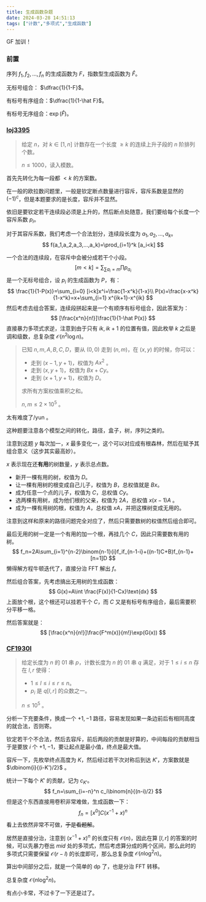 ```yaml
---
title: 生成函数杂题
date: 2024-03-28 14:51:13
tags: ["计数","多项式","生成函数"]
---
```


GF 加训！

<!--more--> 

### 前置

序列 $f_1,f_2,...,f_n$ 的生成函数为 $F$，指数型生成函数为 $\hat F$。

无标号组合： $\dfrac{1}{1-F}$。

有标号有序组合：$\dfrac{1}{1-\hat F}$。

有标号无序组合：$\exp(\hat F)$。

### [loj3395](https://loj.ac/p/3395)

> 给定 $n$，对 $k\in [1,n]$ 计数存在一个长度 $\ge k$ 的连续上升子段的 $n$ 阶排列个数。
>
> $n\le 1000$​，读入模数。

首先先转化为每一段都 $<k$ 的方案数。

在一般的欧拉数问题里，一般是钦定断点数量进行容斥，容斥系数是显然的 $(-1)^c$，但是本题要求的是长度，容斥并不显然。

依旧是要钦定若干连续段必须是上升的，然后断点处随意，我们要给每个长度一个容斥系数 $p_i$。

对于其容斥系数，我们考虑一个合法划分，连续段长度为 $a_1,a_2,...,a_k$。
$$
f(a_1,a_2,a_3,...,a_k)=\prod_{i=1}^k [a_i<k]
$$


一个合法的连续段，在容斥中会被分成若干个小段。
$$
[m<k]=\sum_{\sum a_i=m}\prod p_{a_i}
$$
是一个无标号组合，设 $p_i$ 的生成函数为 $P$，有：
$$
\frac{1}{1-P(x)}=\sum_{i=0} [i<k]x^i=\frac{1-x^k}{1-x}\\
P(x)=\frac{x-x^k}{1-x^k}=x+\sum_{i=1} x^{ik+1}-x^{ik}
$$
然后考虑去组合答案，连续段拼起来是一个有顺序有标号组合，因此答案为：
$$
[\frac{x^n}{n!}]\frac{1}{1-\hat P(x)}
$$
直接暴力多项式求逆，注意到由于只有 $ik,ik+1$ 的位置有值，因此枚举 $k$ 之后是调和级数，总复杂度 $\mathcal O(n^2\log n)$。

> 已知 $n,m,A,B,C,D$，要从 $(0,0)$ 走到 $(n,m)$，在 $(x,y)$ 的时候，你可以：
>
> - 走到 $(x-1,y+1)$，权值为 $Ax^2$ 。
> - 走到 $(x,y+1)$，权值为 $Bx+Cy$。
> - 走到 $(x+1,y+1)$，权值为 $D$。
>
> 求所有方案权值乘积之和。
>
> $n,m\le 2\times 10^5$ 。

太有难度了/yun 。

这种题要注意各个模型之间的转化，路径，盒子，树，序列之类的。

注意到这题 $y$ 每次加一，$x$ 最多变化一，这个可以对应成有根森林，然后在赋予其组合意义（这步其实最高妙）。

$x$ 表示现在还**有用**的树数量，$y$ 表示总点数。

- 新开一棵有用的树，权值为 $D$。
- 让一棵有用树的根变成自己儿子，权值为 $B$，总权值就是 $Bx$。
- 成为任意一个点的儿子，权值为 $C$，总权值 $Cy$​。
- 选两棵有用树，成为他们根的父亲，权值为 $2A$，总权值 $x(x-1)A$ 。
- 成为一棵有用树的根，权值为 $A$，总权值 $xA$，并把这棵树变成无用的。

注意到这样和原来的路径问题完全对应了，然后只需要数树的权值然后组合即可。

最后无用的树一定是一个有用的加一个根，再挂几个 $C$，因此只需要数有用的树。
$$
f_n=2A\sum_{i=1}^{n-2}\binom{n-1}{i}f_if_{n-1-i}+((n-1)C+B)f_{n-1}+[n=1]D
$$
 懒得解方程牛顿迭代了，直接分治 FFT 解出 $f$。

然后组合答案，先考虑搞出无用树的生成函数：
$$
G(x)=A\int \frac{F(x)}{1-Cx}\text{dx}
$$
上面放个根，这个根还可以挂若干个 $C$，而 $C$ 又是有标号有序组合，最后需要积分平移一格。

然后答案就是：
$$
[\frac{x^n}{n!}]\frac{F^m(x)}{m!}\exp(G(x))
$$

### [CF1930I](https://www.luogu.com.cn/problem/CF1930I)

> 给定长度为 $n$ 的 01 串 $p$，计数长度为 $n$ 的 01 串 $q$ 满足，对于 $1 \le i \le n$ 存在 $l, r$ 使得：
>
> - $1\le l\le i\le r\le n$。
> - $p_i$ 是 $q[l,r]$ 的众数之一。
>
> $n\le 10^5$ 。

分析一下充要条件，换成一个 $+1,-1$ 路径，容易发现如果一条边前后有相同高度的就合法，否则寄。

钦定若干个不合法，然后去容斥，前后两段的贡献是好算的，中间每段的贡献相当于是要放 $i$ 个 $+1,-1$，要让起点是最小值，终点是最大值。

容斥一下，先枚举终点高度为 $K$，然后经过若干次对称后到达 $K'$，方案数就是 $\dbinom{i}{(i-K')/2}$​​ 。

统计一下每个 $K'$ 的贡献，记为 $c_{K'}$。
$$
f_n=\sum_{i=-n}^n c_i\binom{n}{(n-i)/2}
$$
但是这个东西直接用卷积非常难做，生成函数一下：
$$
f_n=[x^0] C(x^{-1}+x)^n
$$
看上去依然非常不可做，~~于是看题解~~。

居然是直接分治，注意到 $(x^{-1}+x)^n$ 的长度只有 $\mathcal O(n)$，因此在算 $[l,r]$ 的答案的时候，可以先暴力卷出 $mid$ 处的多项式，然后考虑算分成的两个区间，那么此时的多项式只需要保留 $\mathcal O(r-l)$ 的长度即可，那么总复杂度 $\mathcal O(n\log^2 n)$。

算出中间部分之后，就是一个简单的 dp 了，也是分治 FFT 转移。

总复杂度 $\mathcal O(n\log^2 n)$。

有点小卡常，不过卡了一下还是过了。
